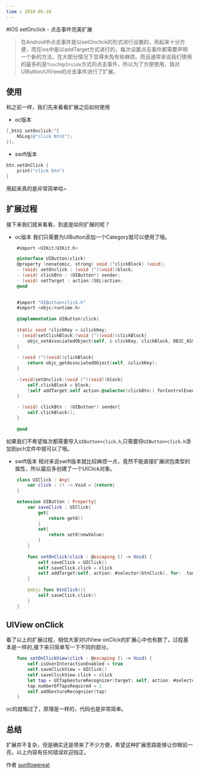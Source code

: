 ```yaml
---
time : 2018-05-10
---
```


#IOS setOnclick - 点击事件完美扩展

> 在Android中点击事件是以setOnclick的形式进行设置的，用起来十分方便，而在ios中是以addTarget方式进行的，每次设置点击事件都需要声明一个新的方法，在大部分情况下显得未免有些麻烦。而且通常来说我们使用的最多的是`TouchUpInside`方式的点击事件，所以为了方便使用，我对UIButton/UIView的点击事件进行了扩展。

使用
--
和之前一样，我们先来看看扩展之后如何使用

- oc版本
```objective-c
[_btn1 setOnclick:^{
    NSLog(@"click btn1");
}];
```
- swift版本
```swift
btn.setOnClick {
	print("click btn")
}
```

用起来真的是非常简单哈~ 

扩展过程
--
接下来我们就来看看，到底是如何扩展的呢？

- oc版本
    我们只需要为UIButton添加一个Category就可以使用了哦。

```objective-c
    #import <UIKit/UIKit.h>

    @interface UIButton(click)
    @property (nonatomic, strong) void (^clickBlock) (void);
    - (void) setOnclick : (void (^)(void))block;
    - (void) clickBtn : (UIButton*) sender;
    - (void) setTarget : action:(SEL)action;
    @end
    
```

```objective-c
    #import "UIButton+click.h"
    #import <objc/runtime.h>
    
    @implementation UIButton(click)
    
    static void *clickKey = &clickKey;
    - (void)setClickBlock:(void (^)(void))clickBlock{
        objc_setAssociatedObject(self, & clickKey, clickBlock, OBJC_ASSOCIATION_COPY);
    }
    
    - (void (^)(void))clickBlock{
        return objc_getAssociatedObject(self, &clickKey);
    }
    
    -(void)setOnclick:(void (^)(void))block{
        self.clickBlock = block;
        [self addTarget:self action:@selector(clickBtn:) forControlEvents:UIControlEventTouchUpInside];
    }
    
    - (void) clickBtn : (UIButton*) sender{
        self.clickBlock();
    }
    
    @end
```

如果我们不希望每次都需要导入`UIButton+click.h`,只需要将`UIButton+click.h`添加到pch文件中就可以了哦。

- swift版本
    相对来说swift版本就比较麻烦一点，竟然不能直接扩展闭包类型的属性，所以最后多创建了一个UIClick对象。

    
```swift
    class UIClick : Any{
    	var click : () -> Void = {return}
    }
    
    extension UIButton : Property{
    	var saveClick : UIClick{
    		get{
    			return get0()
    		}
    		set{
    			return set0(newValue)
    		}
    	}
    	
    	func setOnClick(click : @escaping () -> Void) {
    		self.saveClick = UIClick()
    		self.saveClick.click = click
    		self.addTarget(self, action: #selector(btnClick), for: .touchUpInside)
    	}
    	
    	@objc func btnClick(){
    		self.saveClick.click()
    	}
    }
```


UIView onClick
--
看了以上的扩展过程，相信大家对UIView onClick的扩展心中也有数了，过程基本是一样的,接下来只简单写一下不同的部分。
```swift
    func setOnClickView(click : @escaping () -> Void) {
        self.isUserInteractionEnabled = true
        self.saveClickView = UIClick()
        self.saveClickView.click = click
        let tap = UITapGestureRecognizer(target: self, action: #selector(btnClickView))
        tap.numberOfTapsRequired = 1
        self.addGestureRecognizer(tap)
    }
```
oc的就略过了，原理是一样的，代码也是非常简单。

总结
--
扩展并不复杂，但是确实还是带来了不少方便，希望这种扩展思路能够让你眼前一亮，以上内容有任何错误欢迎指正。
​    

作者  [sunflowereat]("https://github.com/sunflowerseat")



